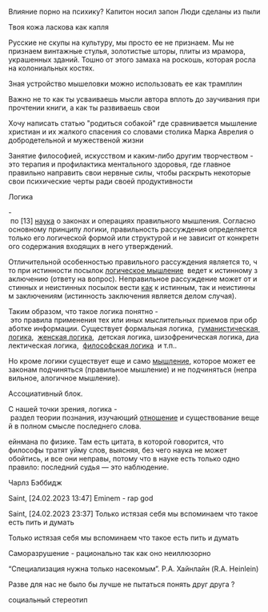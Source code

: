 Влияние порно на психику?
Капитон носил запон 
Люди сделаны из пыли

Твоя кожа ласкова как капля

Русские не скупы на культуру, мы просто ее не признаем. Мы не признаем винтажные стулья, золотистые шторы, плиты из мрамора, украшенных зданий. Тошно от этого замаха на роскошь, которая росла на колониальных костях.

Зная устройство мышеловки можно использовать ее как трамплин

Важно не то как ты усваиваешь мысли автора вплоть до заучивания при прочтении книги, а как ты развиваешь свои

Хочу написать статью "родиться собакой" где сравнивается мышление христиан и их жалкого спасения со словами столика Марка Аврелия о добродетельной и мужественой жизни

Занятие философией, искусством и каким-либо другим творчеством - это терапия и профилактика ментального здоровья, где главное правильно направить свои нервные силы, чтобы раскрыть некоторые свои психические черты ради своей продуктивности

Логика

- по [13] [наука](http://ecological_problems.academic.ru/278/%D0%9D%D0%B0%D1%83%D0%BA%D0%B0) о законах и операциях правильного мышления. Согласно основному принципу логики, правильность рассуждения определяется только его логической формой или структурой и не зависит от конкретного содержания входящих в него утверждений.

Отличительной особенностью правильного рассуждения является то, что при истинности посылок [логическое мышление](http://ecological_problems.academic.ru/236/%D0%9B%D0%BE%D0%B3%D0%B8%D1%87%D0%B5%D1%81%D0%BA%D0%BE%D0%B5_%D0%BC%D1%8B%D1%88%D0%BB%D0%B5%D0%BD%D0%B8%D0%B5)  ведет к истинному заключению (ответу на вопрос). Неправильное рассуждение может от истинных и неистинных посылок вести [как](http://ecological_problems.academic.ru/198/%D0%9A%D0%B0%D0%BA%3F) к истинным, так и неистинным заключениям (истинность заключения является делом случая).

Таким образом, что такое логика понятно - это правила применения тех или иных мыслительных приемов при обработке информации. Существует формальная логика,  [гуманистическая логика](http://ecological_problems.academic.ru/108/%D0%93%D1%83%D0%BC%D0%B0%D0%BD%D0%B8%D1%81%D1%82%D0%B8%D1%87%D0%B5%D1%81%D0%BA%D0%B0%D1%8F_%D0%BB%D0%BE%D0%B3%D0%B8%D0%BA%D0%B0),  [женская логика](http://ecological_problems.academic.ru/159/%D0%96%D0%B5%D0%BD%D1%81%D0%BA%D0%B0%D1%8F_%D0%BB%D0%BE%D0%B3%D0%B8%D0%BA%D0%B0),  детская логика, шизофреническая логика, диалектическая логика,  [философская логика](http://ecological_problems.academic.ru/554/%D0%A4%D0%B8%D0%BB%D0%BE%D1%81%D0%BE%D1%84%D1%81%D0%BA%D0%B0%D1%8F_%D0%BB%D0%BE%D0%B3%D0%B8%D0%BA%D0%B0)  и т.п..

Но кроме логики существует еще и само [мышление](http://ecological_problems.academic.ru/270/%D0%9C%D1%8B%D1%88%D0%BB%D0%B5%D0%BD%D0%B8%D0%B5), которое может ее законам подчиняться (правильное мышление) и не подчиняться (неправильное, алогичное мышление).

Ассоциативный блок.

С нашей точки зрения, логика - раздел теории познания, изучающий [отношение](http://ecological_problems.academic.ru/340/%D0%9E%D1%82%D0%BD%D0%BE%D1%88%D0%B5%D0%BD%D0%B8%D0%B5) и существование вещей в полном смысле последнего слова.

ейнмана по физике. Там есть цитата, в которой говорится, что философы тратят уйму слов, выясняя, без чего наука не может обойтись, и все они неправы, потому что в науке есть только одно правило: последний судья — это наблюдение.


Чарлз Бэббидж

Saint, [24.02.2023 13:47]
Eminem - rap god

Saint, [24.02.2023 23:37]
Только истязая себя мы вспоминаем что такое есть пить и думать

Только истязая себя мы вспоминаем что такое есть пить и думать

Саморазрушение - рационально так как оно неиллюзорно

“Специализация нужна только насекомым”. Р.А. Хайнлайн (R.A. Heinlein)

Разве для нас не было бы лучше не пытаться понять друг друга ?

социальный стереотип